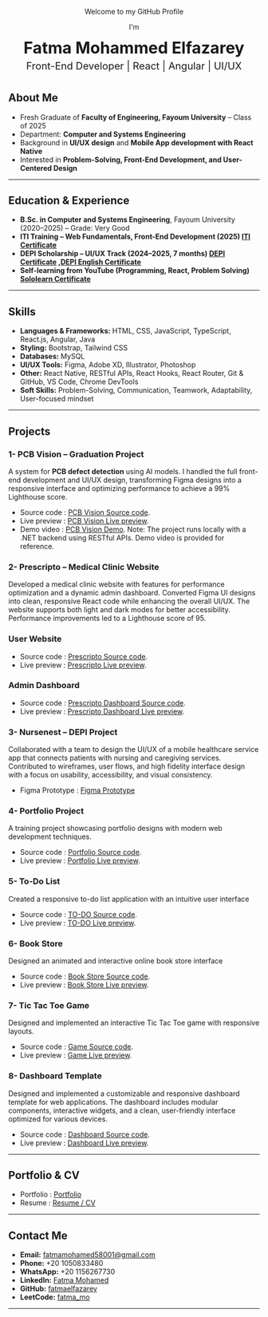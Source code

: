<div align="center">

<p>Welcome to my GitHub Profile</p>  

<p>I'm</p>  

<h3 style="font-size:32px; font-weight:bold; margin:0;">Fatma Mohammed Elfazarey</h3>  

<p style="font-size:20px; margin-top:5px;">Front-End Developer | React | Angular | UI/UX</p>  
<h1></h1>

</div>

 ## About Me  
- Fresh Graduate of **Faculty of Engineering, Fayoum University** – Class of 2025  
- Department: **Computer and Systems Engineering**  
- Background in **UI/UX design** and **Mobile App development with React Native**  
- Interested in **Problem-Solving, Front-End Development, and User-Centered Design**  

---

## Education & Experience  
- **B.Sc. in Computer and Systems Engineering**, Fayoum University (2020–2025) – Grade: Very Good  
- **ITI Training – Web Fundamentals, Front-End Development (2025) [ITI Certificate](https://drive.google.com/drive/home?dmr=1&ec=wgc-drive-hero-goto)**  
- **DEPI Scholarship – UI/UX Track (2024–2025, 7 months) [DEPI Certificate](https://drive.google.com/file/d/1UYPMlZoGtfTBG4jSImu29FhhcAg-9VCC/view?usp=drive_link) ,[DEPI English Certificate](https://drive.google.com/file/d/1swpsP77gCihS4VxU4i49mP0LweVWulhw/view?usp=sharing)**
- **Self-learning from YouTube (Programming, React, Problem Solving) [Sololearn Certificate](https://drive.google.com/drive/search?dmr=1&ec=wgc-drive-hero-goto&q=depi)**  

---

## Skills  
- **Languages & Frameworks:** HTML, CSS, JavaScript, TypeScript, React.js, Angular, Java  
- **Styling:** Bootstrap, Tailwind CSS  
- **Databases:** MySQL  
- **UI/UX Tools:** Figma, Adobe XD, Illustrator, Photoshop  
- **Other:** React Native, RESTful APIs, React Hooks, React Router, Git & GitHub, VS Code, Chrome DevTools  
- **Soft Skills:** Problem-Solving, Communication, Teamwork, Adaptability, User-focused mindset  

---

## Projects  

### 1- PCB Vision – Graduation Project  
A system for **PCB defect detection** using AI models. I handled the full front-end development and UI/UX design, transforming Figma designs into a responsive interface and optimizing performance to achieve a 99% Lighthouse score.  
- Source code : [PCB Vision Source code](https://github.com/fatmaelfazarey/PCB-Vision-02).
- Live preview : [PCB Vision Live preview](https://pcb-vision-02.vercel.app/).
- Demo video : [PCB Vision Demo](https://drive.google.com/drive/folders/11jeZNq8--LTTmqJJAuJPnv_Wpuf4YY5s). Note: The project runs locally with a .NET backend using RESTful APIs. Demo video is provided for 
reference.

### 2- Prescripto – Medical Clinic Website  
Developed a medical clinic website with features for performance optimization and a dynamic admin dashboard. Converted Figma UI designs into clean, responsive React code while enhancing the overall UI/UX. The website supports both light and dark modes for better accessibility. Performance improvements led to a Lighthouse score of 95. 
### User Website 
- Source code : [Prescripto Source code](https://github.com/fatmaelfazarey/Prescripto11).
- Live preview : [Prescripto Live preview](https://prescripto11.vercel.app/).
### Admin Dashboard 
- Source code : [Prescripto Dashboard Source code](https://github.com/fatmaelfazarey/Prescripto-Dashboard-v02).
- Live preview : [Prescripto Dashboard Live preview](https://prescripto-dashboard-v02-redskaphh-fatmaelfazareys-projects.vercel.app/dashboard).

### 3- Nursenest – DEPI Project  
Collaborated with a team to design the UI/UX of a mobile healthcare service app that connects patients with nursing and caregiving services. Contributed to wireframes, user flows, and high fidelity interface design with a focus on usability, accessibility, and visual consistency.
- Figma Prototype : [Figma Prototype](https://www.figma.com/proto/saA7MUzPLsvseyXaLObqlh/DEPI-Project?node-id=1013-4363)  

### 4- Portfolio Project  
A training project showcasing portfolio designs with modern web development techniques.
- Source code : [Portfolio Source code](https://github.com/fatmaelfazarey/portfolio-project-1).
- Live preview : [Portfolio Live preview](https://fatmaelfazarey.github.io/portfolio-project-1/).

### 5- To-Do List  
Created a responsive to-do list application with an intuitive user interface
- Source code : [TO-DO Source code](https://github.com/fatmaelfazarey/To-Do-List).
- Live preview : [TO-DO Live preview](https://fatmaelfazarey.github.io/To-Do-List/). 

### 6- Book Store  
Designed an animated and interactive online book store interface
- Source code : [Book Store Source code](https://github.com/fatmaelfazarey/Book-Store).
- Live preview : [Book Store Live preview](https://fatmaelfazarey.github.io/Book-Store/). 

### 7- Tic Tac Toe Game  
Designed and implemented an interactive Tic Tac Toe game with responsive layouts.
- Source code : [Game Source code](https://github.com/fatmaelfazarey/Tic-Tac-Toe-Game).
- Live preview : [Game Live preview](https://fatmaelfazarey.github.io/Tic-Tac-Toe-Game/). 

### 8- Dashboard Template  
Designed and implemented a customizable and responsive dashboard template for web applications. The dashboard includes modular components, interactive widgets, and a clean, user-friendly interface optimized for various devices.
- Source code : [Dashboard Source code](https://github.com/fatmaelfazarey/Dashboard-template).
- Live preview : [Dashboard Live preview](https://fatmaelfazarey.github.io/Dashboard-template/). 


---

## Portfolio & CV  
- Portfolio : [Portfolio](https://drive.google.com/drive/folders/1AP1f02IHYPCVC2xLgeQIymsxXoNjsNvF?usp=sharing)  
- Resume : [Resume / CV](https://drive.google.com/file/d/1CWeZcbnR52sjtls9Eb6Jl1zEpRFeTUtI/view?usp=sharing)  

---

## Contact Me  
- **Email:** fatmamohamed58001@gmail.com  
- **Phone:** +20 1050833480
- **WhatsApp:** +20 1156267730  
- **LinkedIn:** [Fatma Mohamed](https://www.linkedin.com/in/fatma-mohamed-03a390250)  
- **GitHub:** [fatmaelfazarey](https://github.com/fatmaelfazarey)  
- **LeetCode:** [fatma_mo](https://leetcode.com/u/fatma_mo/)  

---

